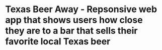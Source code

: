 # Texas Beer Away - Repsonsive web app that shows users how close they are to a bar that sells their favorite local Texas beer
